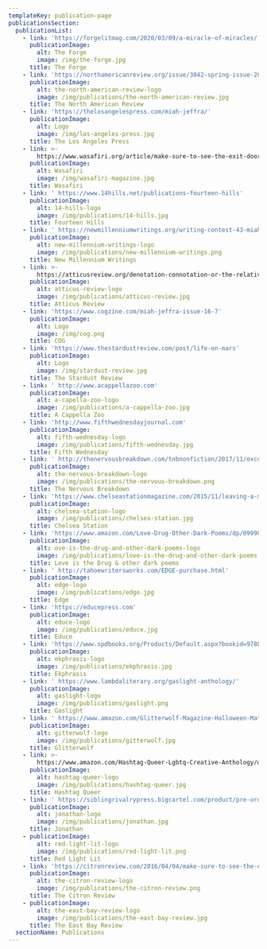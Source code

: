 ```yaml
---
templateKey: publication-page
publicationsSection:
  publicationList:
    - link: 'https://forgelitmag.com/2020/03/09/a-miracle-of-miracles/'
      publicationImage:
        alt: The Forge
        image: /img/the-forge.jpg
      title: The Forge
    - link: 'https://northamericanreview.org/issue/3042-spring-issue-2019'
      publicationImage:
        alt: the-north-american-review-logo
        image: /img/publications/the-north-american-review.jpg
      title: The North American Review
    - link: 'https://thelosangelespress.com/miah-jeffra/'
      publicationImage:
        alt: Logo
        image: /img/los-angeles-press.jpg
      title: The Los Angeles Press
    - link: >-
        https://www.wasafiri.org/article/make-sure-to-see-the-exit-door-by-miah-jeffra/
      publicationImage:
        alt: Wasafiri
        image: /img/wasafiri-magazine.jpg
      title: Wasafiri
    - link: ' https://www.14hills.net/publications-fourteen-hills'
      publicationImage:
        alt: 14-hills-logo
        image: /img/publications/14-hills.jpg
      title: Fourteen Hills
    - link: ' https://newmillenniumwritings.org/writing-contest-43-miah-jeffra-flash-fiction-winner/'
      publicationImage:
        alt: new-millennium-writings-logo
        image: /img/publications/new-millennium-writings.png
      title: New Millennium Writings
    - link: >-
        https://atticusreview.org/denotation-connotation-or-the-relativity-of-shit/
      publicationImage:
        alt: atticus-review-logo
        image: /img/publications/atticus-review.jpg
      title: Atticus Review
    - link: 'https://www.cogzine.com/miah-jeffra-issue-16-7'
      publicationImage:
        alt: Logo
        image: /img/cog.png
      title: COG
    - link: 'https://www.thestardustreview.com/post/life-on-mars'
      publicationImage:
        alt: Logo
        image: /img/stardust-review.jpg
      title: The Stardust Review
    - link: ' http://www.acappellazoo.com'
      publicationImage:
        alt: a-capella-zoo-logo
        image: /img/publications/a-cappella-zoo.jpg
      title: A Cappella Zoo
    - link: 'http://www.fifthwednesdayjournal.com'
      publicationImage:
        alt: fifth-wednesday-logo
        image: /img/publications/fifth-wednesday.jpg
      title: Fifth Wednesday
    - link: ' http://thenervousbreakdown.com/tnbnonfiction/2017/11/excerpt-from-the-first-church-of-whats-happening-by-miah-jeffra/'
      publicationImage:
        alt: the-nervous-breakdown-logo
        image: /img/publications/the-nervous-breakdown.png
      title: The Nervous Breakdown
    - link: 'https://www.chelseastationmagazine.com/2015/11/leaving-a-mark.html'
      publicationImage:
        alt: chelsea-station-logo
        image: /img/publications/chelsea-station.jpg
      title: Chelsea Station
    - link: 'https://www.amazon.com/Love-Drug-Other-Dark-Poems/dp/0999889508'
      publicationImage:
        alt: ove-is-the-drug-and-other-dark-poems-logo
        image: /img/publications/love-is-the-drug-and-other-dark-poems.jpg
      title: Love is the Drug & other dark poems
    - link: ' http://tahoewritersworks.com/EDGE-purchase.html'
      publicationImage:
        alt: edge-logo
        image: /img/publications/edge.jpg
      title: Edge
    - link: 'https://educepress.com'
      publicationImage:
        alt: educe-logo
        image: /img/publications/educe.jpg
      title: Educe
    - link: 'https://www.spdbooks.org/Products/Default.aspx?bookid=9788892926219'
      publicationImage:
        alt: ekphrasis-logo
        image: /img/publications/ekphrasis.jpg
      title: Ekphrasis
    - link: ' https://www.lambdaliterary.org/gaslight-anthology/'
      publicationImage:
        alt: gaslight-logo
        image: /img/publications/gaslight.png
      title: Gaslight
    - link: ' https://www.amazon.com/Glitterwolf-Magazine-Halloween-Matt-Cresswell/dp/1518721036'
      publicationImage:
        alt: gitterwolf-logo
        image: /img/publications/gitterwolf.jpg
      title: Glitterwolf
    - link: >-
        https://www.amazon.com/Hashtag-Queer-Lgbtq-Creative-Anthology/dp/194695201X
      publicationImage:
        alt: hashtag-queer-logo
        image: /img/publications/hashtag-queer.jpg
      title: Hashtag Queer
    - link: ' https://siblingrivalrypress.bigcartel.com/product/pre-order-jonathan-issue-10-a-journal-of-queer-male-fiction-last-all-male-issue'
      publicationImage:
        alt: jonathan-logo
        image: /img/publications/jonathan.jpg
      title: Jonathan
    - publicationImage:
        alt: red-light-lit-logo
        image: /img/publications/red-light-lit.png
      title: Red Light Lit
    - link: 'https://citronreview.com/2016/04/04/make-sure-to-see-the-exit-door/'
      publicationImage:
        alt: the-citron-review-logo
        image: /img/publications/the-citron-review.png
      title: The Citron Review
    - publicationImage:
        alt: the-east-bay-review-logo
        image: /img/publications/the-east-bay-review.jpg
      title: The East Bay Review
  sectionName: Publications
---
```


